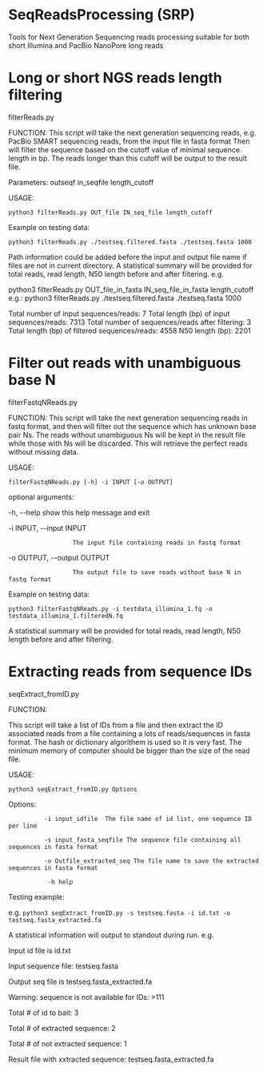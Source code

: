 # SeqReadsProcessing (SRP)
Tools for Next Generation Sequencing reads processing suitable for both short Illumina and PacBio NanoPore long reads

# Long or short NGS reads length filtering
filterReads.py

FUNCTION:
This script will take the next generation sequencing reads, e.g. PacBio SMART sequencing reads, from the input file in fasta format
Then will filter the sequence based on the cutoff value of minimal sequence length in bp. The reads longer than this cutoff will be output to the result file.

Parameters: outseqf in_seqfile length_cutoff

USAGE: 

`python3 filterReads.py OUT_file IN_seq_file length_cutoff`

Example on testing data:

`python3 filterReads.py ./testseq.filtered.fasta ./testseq.fasta 1000`

Path information could be added before the input and output file name if files are not in current directory. A statistical summary will be provided for total reads, read length, N50 length before and after filtering.
e.g.

python3 filterReads.py OUT_file_in_fasta IN_seq_file_in_fasta length_cutoff
          e.g.: python3 filterReads.py ./testseq.filtered.fasta ./testseq.fasta 1000 
          
Total number of input sequences/reads:   7
Total length (bp) of input sequences/reads:      7313
Total number of sequences/reads after filtering:         3
Total length (bp) of filtered sequences/reads:   4558
N50 length (bp): 2201



# Filter out reads with unambiguous base N
filterFastqNReads.py

FUNCTION:
This script will take the next generation sequencing reads in fastq format, and then will filter out the sequence which has unknown base pair Ns. 
          The reads without unambiguous Ns will be kept in the result file while those with Ns will be discarded. This will retrieve the perfect reads without missing data.

USAGE: 

`filterFastqNReads.py [-h] -i INPUT [-o OUTPUT]`

optional arguments:

  -h, --help          show this help message and exit
  
  -i INPUT, --input INPUT
                      
                      The input file containing reads in fastq format
                        
  -o OUTPUT, --output OUTPUT
                      
                      The output file to save reads without base N in fastq format
  
   
Example on testing data:

`python3 filterFastqNReads.py -i testdata_illumina_1.fq -o testdata_illumina_1.filteredN.fq`

A statistical summary will be provided for total reads, read length, N50 length before and after filtering.


# Extracting reads from sequence IDs
seqExtract_fromID.py

FUNCTION:

This script will take a list of IDs from a file and then extract the ID associated reads from a file containing  a lots of reads/sequences in fasta format. The hash or dictionary algorithem is used so it is very fast. The minimum memory of computer should be bigger than the size of the read file.

USAGE:

`python3 seqExtract_fromID.py Options`

 Options: 
 
              -i input_idfile  The file name of id list, one sequence ID per line
 
              -s input_fasta_seqfile The sequence file containing all sequences in fasta format
 
              -o Outfile_extracted_seq The file name to save the extracted sequences in fasta format
 
               -h help
  
Testing example:

e.g. `python3 seqExtract_fromID.py -s testseq.fasta -i id.txt -o  testseq.fasta_extracted.fa`

 A statistical information will output to standout during run. e.g.
 
 Input id file is id.txt
 
Input sequence file:  testseq.fasta

Output seq file is testseq.fasta_extracted.fa

Warning: sequence is not available for IDs: >111 

Total # of id to bait:  3

Total # of extracted sequence:  2

Total # of not extracted sequence:      1

Result file with xxtracted sequence:    testseq.fasta_extracted.fa
